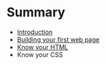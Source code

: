 # Summary

* [Introduction](README.md)
* [Building your first web page](building_your_first_web_page.md)
* [Know your HTML](know_your_html.md)
* Know your CSS


